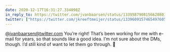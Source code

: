 ```yaml
---
date: 2020-12-17T16:31:27.334098Z
in_reply_to: https://twitter.com/jvanbaarsen/status/1339587908156620801
twitter: ["https://twitter.com/jkreeftmeijer/status/1339609157465497605"]
---
```

@jvanbaarsen@twitter.com You’re right! That’s been working for me with e-mail for years, so that sounds like a good idea. I’m not sure about the DMs, though. I’d still kind of want to let them go through. 🤔
